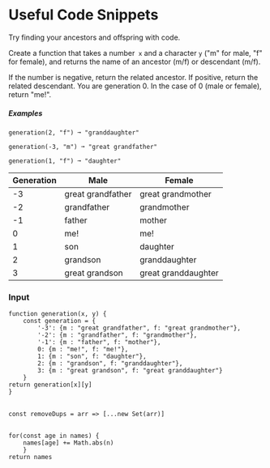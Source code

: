 # Useful Code Snippets

Try finding your ancestors and offspring with code.

Create a function that takes a number` x` and a character `y` ("m" for male, "f" for female), and returns the name of an ancestor (m/f) or descendant (m/f).

If the number is negative, return the related ancestor.
If positive, return the related descendant.
You are generation 0. In the case of 0 (male or female), return "me!".
##### Examples

`generation(2, "f") ➞ "granddaughter"`

`generation(-3, "m") ➞ "great grandfather"`

`generation(1, "f") ➞ "daughter"`


Generation	|Male|	Female
--- | --- | ---
-3	|great grandfather |	great grandmother
-2	|grandfather|	grandmother
-1	|father	|mother
0	|me!	|me!
1	|son|	daughter
2	|grandson|	granddaughter
3	|great grandson	|great granddaughter

### Input 
```
function generation(x, y) {
	const generation = {
		'-3': {m : "great grandfather", f: "great grandmother"},
		'-2': {m : "grandfather", f: "grandmother"},
		'-1': {m : "father", f: "mother"},
		0: {m : "me!", f: "me!"},
		1: {m : "son", f: "daughter"},
		2: {m : "grandson", f: "granddaughter"},
		3: {m : "great grandson", f: "great granddaughter"}
	}
return generation[x][y]
}
```


## 

`const removeDups = arr => [...new Set(arr)]`

##

```
for(const age in names) {
	names[age] += Math.abs(n)
	}
return names
```
## 

